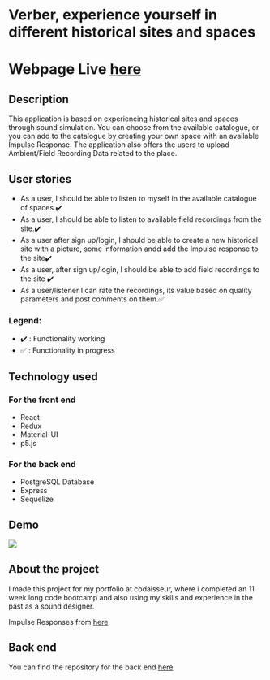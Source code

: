 # Verber, experience yourself in different historical sites and spaces

# Webpage Live [here](https://verberapp.netlify.com)

## Description

This application is based on experiencing historical sites and spaces through sound simulation. You can choose from the available catalogue, or you can add to the catalogue by creating your own space with an available Impulse Response.
The application also offers the users to upload Ambient/Field Recording Data related to the place.

## User stories

- As a user, I should be able to listen to myself in the available catalogue of spaces.:heavy_check_mark:
- As a user, I should be able to listen to available field recordings from the site.:heavy_check_mark:
- As a user after sign up/login, I should be able to create a new historical site with a picture, some information andd add the Impulse response to the site:heavy_check_mark:
- As a user, after sign up/login, I should be able to add field recordings to the site :heavy_check_mark:
- As a user/listener I can rate the recordings, its value based on quality parameters and post comments on them.:white_check_mark:

### Legend:

- :heavy_check_mark: : Functionality working
- :white_check_mark: : Functionality in progress

## Technology used

### For the front end

- React
- Redux
- Material-UI
- p5.js

### For the back end

- PostgreSQL Database
- Express
- Sequelize

## Demo

<img src="https://imgur.com/mCYGK2J">

## About the project

I made this project for my portfolio at codaisseur, where i completed an
11 week long code bootcamp and also using my skills and experience in the past as
a sound designer.

Impulse Responses from [here](https://openairlib.net)

## Back end

You can find the repository for the back end [here](https://github.com/manchandajayant/Verber-Back-End)
